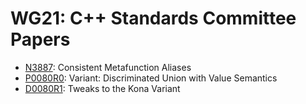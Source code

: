 # WG21: C++ Standards Committee Papers

- [N3887]: Consistent Metafunction Aliases
- [P0080R0]: Variant: Discriminated Union with Value Semantics
- [D0080R1]: Tweaks to the Kona Variant

[N3887]: N3887.pdf
[P0080R0]: P0080R0.pdf
[D0080R1]: D0080R1.pdf
